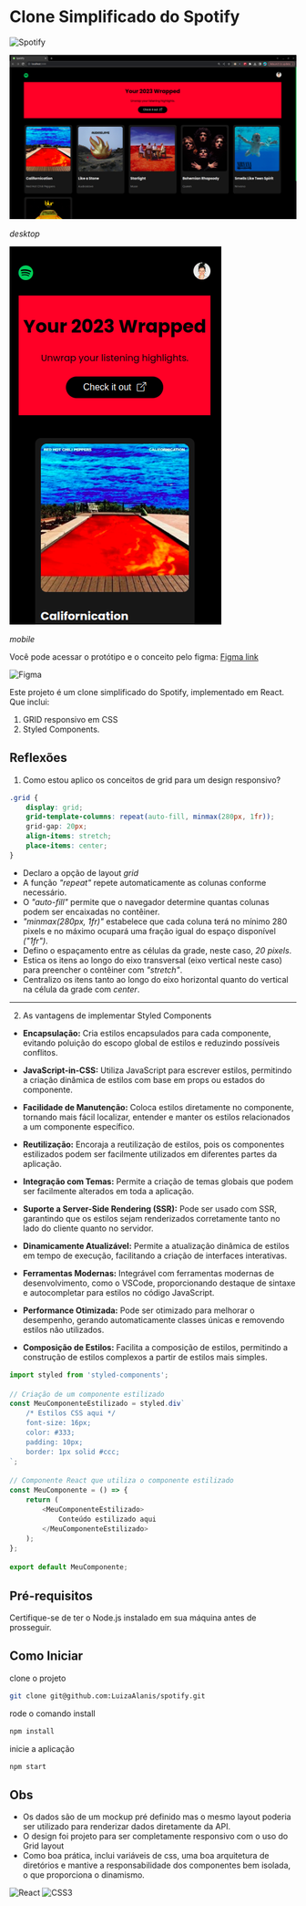 # Clone Simplificado do Spotify
![Spotify](https://img.shields.io/badge/Spotify-1ED760?style=for-the-badge&logo=spotify&logoColor=white)

![ScreenShot](https://github.com/LuizaAlanis/spotify/blob/master/src/image/readme/application.png)

*desktop*

![ScreenShot](https://github.com/LuizaAlanis/spotify/blob/master/src/image/readme/application_mobile.png)

*mobile*

Você pode acessar o protótipo e o conceito pelo figma:
[Figma link](https://www.figma.com/file/9SWaueUEExWPaTif4bUGEF/Spotify?type=design&node-id=0%3A1&mode=design&t=XuM8peV3daip1b2L-1)

![Figma](https://img.shields.io/badge/figma-%23F24E1E.svg?style=for-the-badge&logo=figma&logoColor=white)

Este projeto é um clone simplificado do Spotify, implementado em React. Que inclui:

1) GRID responsivo em CSS
2) Styled Components.

## Reflexões

1) Como estou aplico os conceitos de grid para um design responsivo?

```css
.grid {
    display: grid;
    grid-template-columns: repeat(auto-fill, minmax(280px, 1fr));
    grid-gap: 20px;
    align-items: stretch;
    place-items: center;
}
```

- Declaro a opção de layout *grid*
- A função *"repeat"* repete automaticamente as colunas conforme necessário.
- O *"auto-fill"* permite que o navegador determine quantas colunas podem ser encaixadas no contêiner.
- *"minmax(280px, 1fr)"* estabelece que cada coluna terá no mínimo 280 pixels e no máximo ocupará uma fração igual do espaço disponível *("1fr")*.
- Defino o espaçamento entre as células da grade, neste caso, *20 pixels*.
- Estica os itens ao longo do eixo transversal (eixo vertical neste caso) para preencher o contêiner com *"stretch"*.
- Centralizo os itens tanto ao longo do eixo horizontal quanto do vertical na célula da grade com *center*.

*** 

2) As vantagens de implementar Styled Components

- **Encapsulação:** Cria estilos encapsulados para cada componente, evitando poluição do escopo global de estilos e reduzindo possíveis conflitos.

- **JavaScript-in-CSS:** Utiliza JavaScript para escrever estilos, permitindo a criação dinâmica de estilos com base em props ou estados do componente.

- **Facilidade de Manutenção:** Coloca estilos diretamente no componente, tornando mais fácil localizar, entender e manter os estilos relacionados a um componente específico.

- **Reutilização:** Encoraja a reutilização de estilos, pois os componentes estilizados podem ser facilmente utilizados em diferentes partes da aplicação.

- **Integração com Temas:** Permite a criação de temas globais que podem ser facilmente alterados em toda a aplicação.

- **Suporte a Server-Side Rendering (SSR):** Pode ser usado com SSR, garantindo que os estilos sejam renderizados corretamente tanto no lado do cliente quanto no servidor.

- **Dinamicamente Atualizável:** Permite a atualização dinâmica de estilos em tempo de execução, facilitando a criação de interfaces interativas.

- **Ferramentas Modernas:** Integrável com ferramentas modernas de desenvolvimento, como o VSCode, proporcionando destaque de sintaxe e autocompletar para estilos no código JavaScript.

- **Performance Otimizada:** Pode ser otimizado para melhorar o desempenho, gerando automaticamente classes únicas e removendo estilos não utilizados.

- **Composição de Estilos:** Facilita a composição de estilos, permitindo a construção de estilos complexos a partir de estilos mais simples.

```js
import styled from 'styled-components';

// Criação de um componente estilizado
const MeuComponenteEstilizado = styled.div`
    /* Estilos CSS aqui */
    font-size: 16px;
    color: #333;
    padding: 10px;
    border: 1px solid #ccc;
`;

// Componente React que utiliza o componente estilizado
const MeuComponente = () => {
    return (
        <MeuComponenteEstilizado>
            Conteúdo estilizado aqui
        </MeuComponenteEstilizado>
    );
};

export default MeuComponente;
```

## Pré-requisitos

Certifique-se de ter o Node.js instalado em sua máquina antes de prosseguir.

## Como Iniciar

clone o projeto
```bash
git clone git@github.com:LuizaAlanis/spotify.git
```

rode o comando install
```bash
npm install
```

inicie a aplicação
```bash
npm start
```

## Obs

- Os dados são de um mockup pré definido mas o mesmo layout poderia ser utilizado para renderizar dados diretamente da API.
- O design foi projeto para ser completamente responsivo com o uso do Grid layout
- Como boa prática, inclui variáveis de css, uma boa arquitetura de diretórios e mantive a responsabilidade dos componentes bem isolada, o que proporciona o dinamismo.

![React](https://img.shields.io/badge/react-%2320232a.svg?style=for-the-badge&logo=react&logoColor=%2361DAFB)
![CSS3](https://img.shields.io/badge/css3-%231572B6.svg?style=for-the-badge&logo=css3&logoColor=white)
